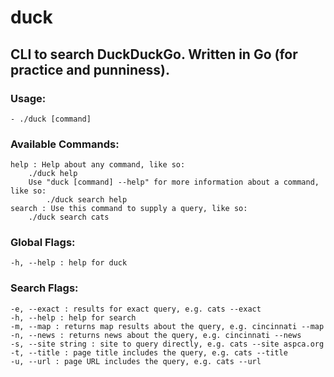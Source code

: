 # duck
## CLI to search DuckDuckGo. Written in Go (for practice and punniness).

### Usage:
	- ./duck [command] 

### Available Commands:
	help : Help about any command, like so:
    	./duck help 
    	Use "duck [command] --help" for more information about a command, like so:
      		./duck search help
  	search : Use this command to supply a query, like so:
    	./duck search cats

### Global Flags:
	-h, --help : help for duck

### Search Flags:
	-e, --exact : results for exact query, e.g. cats --exact
	-h, --help : help for search
	-m, --map : returns map results about the query, e.g. cincinnati --map
	-n, --news : returns news about the query, e.g. cincinnati --news
	-s, --site string : site to query directly, e.g. cats --site aspca.org
	-t, --title : page title includes the query, e.g. cats --title
	-u, --url : page URL includes the query, e.g. cats --url
